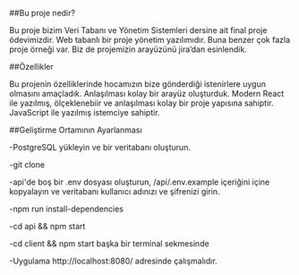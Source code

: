 ##Bu proje nedir? 

Bu proje bizim Veri Tabanı ve Yönetim Sistemleri dersine ait final proje ödevimizdir. Web tabanlı bir proje yönetim yazılımıdır. Buna benzer çok fazla proje örneği var.  Biz de projemizin arayüzünü  jira’dan esinlendik. 

 

##Özellikler 

Bu projenin özelliklerinde hocamızın bize gönderdiği istenirlere uygun olmasını amaçladık. Anlaşılması kolay bir arayüz oluşturduk. Modern React ile yazılmış, ölçeklenebiir ve anlaşılması kolay bir proje yapısına sahiptir. JavaScript ile yazılmış istemciye sahiptir. 

 

##Geliştirme Ortamının Ayarlanması 

 -PostgreSQL yükleyin ve bir veritabanı oluşturun. 

-git clone 

-api'de boş bir .env dosyası oluşturun, /api/.env.example içeriğini içine kopyalayın ve veritabanı kullanıcı adınızı ve şifrenizi girin. 

-npm run install-dependencies 

-cd api && npm start 

-cd client && npm start başka bir terminal sekmesinde 

-Uygulama http://localhost:8080/ adresinde çalışmalıdır.
